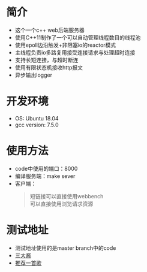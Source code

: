 # 简介
- 这个一个c++ web后端服务器<br>
- 使用C++11制作了一个可以自动管理线程数目的线程池<br>
- 使用epoll边沿触发+非阻塞io的reactor模式<br>
- 主线程负责io多路复用接受连接请求与处理超时连接
- 支持长短连接，与超时断连<br>
- 使用有限状态机接收http报文<br>
- 异步输出logger

# 开发环境
- OS: Ubuntu 18.04
- gcc version: 7.5.0

# 使用方法
- code中使用的端口：8000<br>
- 编译服务端：make sever<br>
- 客户端：
    >短链接可以直接使用webbench<br>
    >可以直接使用浏览请求资源<br>

# 测试地址
- 测试地址使用的是master branch中的code
- [三大酱](http://www.sxudai.com/a.jpeg)
- [推荐一首歌](http://www.sxudai.com/g.mp3)
